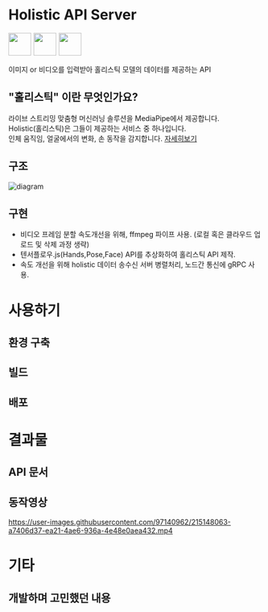 # Holistic API Server

<div style="display:flex; gap:5px; width:100%;">
<img src="https://img.shields.io/badge/node.js-black?style=flat&logo=Node.js&logoColor=#339933" style="width:45px;"/>
<img src="https://img.shields.io/badge/tfjs-white?style=flat&logo=TensorFlow&logoColor=#FF6F00" style="width:45px;"/>
	<img src="https://img.shields.io/badge/gRPC-black?style=flat" style="width:45px;"/>
</div>

<br/>
이미지 or 비디오를 입력받아 홀리스틱 모델의 데이터를 제공하는 API



## "홀리스틱" 이란 무엇인가요?

라이브 스트리밍 맞춤형 머신러닝 솔루션을 MediaPipe에서 제공합니다.  
Holistic(홀리스틱)은 그들이 제공하는 서비스 중 하나입니다.  
인체 움직임, 얼굴에서의 변화, 손 동작을 감지합니다.
[자세히보기](https://google.github.io/mediapipe/solutions/holistic.html)



## 구조

![diagram](https://user-images.githubusercontent.com/97140962/215166495-79cec676-37ac-4e9e-81f6-4135e1000ec5.jpg)



## 구현

-   비디오 프레임 분할 속도개선을 위해, ffmpeg 파이프 사용. (로컬 혹은 클라우드 업로드 및 삭제 과정 생략)
-   텐서플로우.js(Hands,Pose,Face) API를 추상화하여 홀리스틱 API 제작.
-   속도 개선을 위해 holistic 데이터 송수신 서버 병렬처리, 노드간 통신에 gRPC 사용.

# 사용하기

## 환경 구축

## 빌드

## 배포

# 결과물

## API 문서

## 동작영상

https://user-images.githubusercontent.com/97140962/215148063-a7406d37-ea21-4ae6-936a-4e48e0aea432.mp4

# 기타

## 개발하며 고민했던 내용
